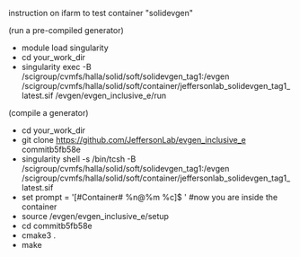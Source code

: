 instruction on ifarm to test container "solidevgen"

(run a pre-compiled generator)
* module load singularity
* cd your_work_dir
* singularity exec -B /scigroup/cvmfs/halla/solid/soft/solidevgen_tag1:/evgen /scigroup/cvmfs/halla/solid/soft/container/jeffersonlab_solidevgen_tag1_latest.sif /evgen/evgen_inclusive_e/run

(compile a generator)
* cd your_work_dir
* git clone https://github.com/JeffersonLab/evgen_inclusive_e commitb5fb58e
* singularity shell -s /bin/tcsh -B /scigroup/cvmfs/halla/solid/soft/solidevgen_tag1:/evgen /scigroup/cvmfs/halla/solid/soft/container/jeffersonlab_solidevgen_tag1_latest.sif
* set prompt = '[#Container# %n@%m %c]$ ' #now you are inside the container
* source /evgen/evgen_inclusive_e/setup
* cd commitb5fb58e
* cmake3 .
* make

